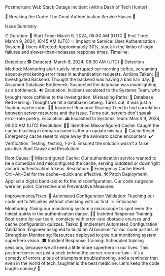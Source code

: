 Postmortem: Web Stack Outage Incident (with a Dash of Tech Humor)

🚨 Breaking the Code: The Great Authentication Service Fiasco 🚨

Issue Summary:

⏰ Duration:
🚀 Start Time: March 9, 2024, 08:30 AM (UTC)
🛑 End Time: March 9, 2024, 10:45 AM (UTC)
💥 Impact:
🌐 Service: User Authentication System
🤯 Users Affected: Approximately 30%, stuck in the limbo of login failures and slower-than-molasses response times.
Timeline:

Detection:
🕵️ Detected: March 9, 2024, 08:30 AM (UTC)
🚨 Detection Method: Monitoring alert rudely interrupted our morning coffee, screaming about skyrocketing error rates in authentication requests.
Actions Taken:
🕵️‍♂️ Investigated Backend: Thought the backend was having a bad hair day.
🤔 Assumed Database Bottleneck: Suspected the database was moonlighting as a bottleneck.
🔊 Escalation: Incident escalated to the Systems Team, who brought more caffeine to the investigation.
Misleading Paths:
🤦 Database Red Herring: Thought we hit a database iceberg. Turns out, it was just a floating cache cube.
🕵️‍♀️ Incorrect Resource Scaling: Tried to find correlation between server resources and the issue. Turns out, servers don't speak error-rate poetry.
Escalation:
🚑 Escalated to Systems Team: March 9, 2024, 09:00 AM (UTC)
Resolution:
🕵️‍♂️ Identified Misconfigured Cache: Caught the cache blushing in embarrassment after an update mishap.
🚨 Cache Reset: Emergency cache reset to wipe away the awkward cache encounters.
✔️ Verification: Testing, testing, 1-2-3. Ensured the solution wasn't a false positive.
Root Cause and Resolution:

Root Cause:
🤖 Misconfigured Cache: Our authentication service wanted to be a comedian and misconfigured the cache, serving outdated or downright absurd authentication tokens.
Resolution:
🚨 Emergency Cache Reset: Ctrl+Alt+Del for the cache—quick and effective.
🛠️ Patch Deployment: Applied a digital band-aid to fix the misconfiguration. Our code surgeons were on point.
Corrective and Preventative Measures:

Improvements/Fixes:
🤖 Automated Configuration Validation: Teaching our code not to tell jokes without checking with us first.
📊 Enhanced Monitoring: Giving our monitoring system a microscope to spot even the tiniest quirks in the authentication dance.
🏋️‍♂️ Incident Response Training: Boot camp for our team, complete with error-rate obstacle courses and cache configuration quizzes.
Tasks:
🚀 Implement Automated Configuration Validation: Engineer assigned to build an AI bouncer for our code parties.
🌐 Strengthen Monitoring: Resources deployed to give our monitoring system superhero vision.
🎓 Incident Response Training: Scheduled training sessions, because we all need a little more superhero in our lives.
This postmortem is not just a peek behind the server room curtain—it's a comedy of errors, a tale of triumphant troubleshooting, and a reminder that even in the world of tech, laughter is the best medicine. Let's keep the code laughs coming! 🎉
